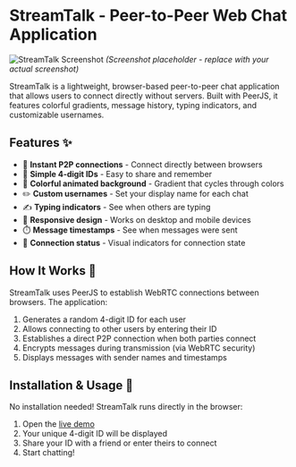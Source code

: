 # StreamTalk - Peer-to-Peer Web Chat Application

![StreamTalk Screenshot](https://i.imgur.com/JQ8WzZY.png) 
*(Screenshot placeholder - replace with your actual screenshot)*

StreamTalk is a lightweight, browser-based peer-to-peer chat application that allows users to connect directly without servers. Built with PeerJS, it features colorful gradients, message history, typing indicators, and customizable usernames.

## Features ✨

- 🚀 **Instant P2P connections** - Connect directly between browsers
- 🔢 **Simple 4-digit IDs** - Easy to share and remember
- 🎨 **Colorful animated background** - Gradient that cycles through colors
- ✏️ **Custom usernames** - Set your display name for each chat
- ✍️ **Typing indicators** - See when others are typing
- 📱 **Responsive design** - Works on desktop and mobile devices
- ⏱️ **Message timestamps** - See when messages were sent
- 🔄 **Connection status** - Visual indicators for connection state

## How It Works 🔧

StreamTalk uses PeerJS to establish WebRTC connections between browsers. The application:
1. Generates a random 4-digit ID for each user
2. Allows connecting to other users by entering their ID
3. Establishes a direct P2P connection when both parties connect
4. Encrypts messages during transmission (via WebRTC security)
5. Displays messages with sender names and timestamps

## Installation & Usage 🚀

No installation needed! StreamTalk runs directly in the browser:

1. Open the [live demo](https://sundaresan-dev.github.io/stream-talk/) 
2. Your unique 4-digit ID will be displayed
3. Share your ID with a friend or enter theirs to connect
4. Start chatting!


